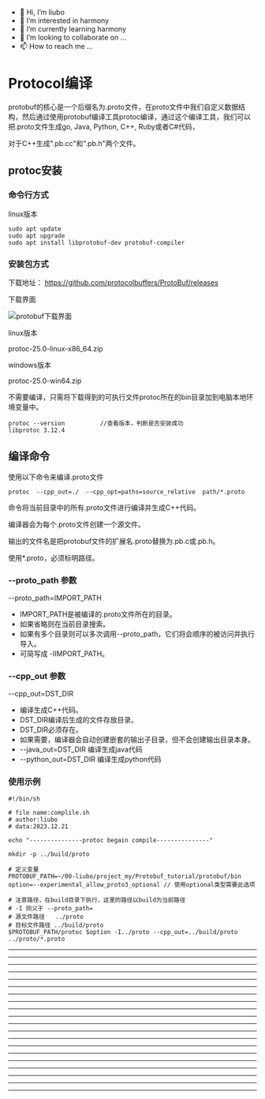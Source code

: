 * 👋 Hi, I’m liubo
* 👀 I’m interested in harmony
* 🌱 I’m currently learning harmony
* 💞️ I’m looking to collaborate on ...
* 📫 How to reach me ...



# Protocol编译

protobuf的核心是一个后缀名为.proto文件，在proto文件中我们自定义数据结构，然后通过使用protobuf编译工具protoc编译，通过这个编译工具，我们可以把.proto文件生成go, Java, Python, C++, Ruby或者C#代码，

对于C++生成".pb.cc"和".pb.h"两个文件。

## protoc安装

### 命令行方式

linux版本

```shell
sudo apt update
sudo apt upgrade
sudo apt install libprotobuf-dev protobuf-compiler  
```



### 安装包方式

下载地址： https://github.com/protocolbuffers/ProtoBuf/releases

下载界面



![protobuf下载界面](/home/liubo/00-liubo/project_my/Protobuf_tutorial/picture/protobuf下载界面.png)



linux版本

protoc-25.0-linux-x86_64.zip

windows版本

protoc-25.0-win64.zip



不需要编译，只需将下载得到的可执行文件protoc所在的bin目录加到电脑本地环境变量中。

```shell
protoc --version          //查看版本，判断是否安装成功
libprotoc 3.12.4
```





## 编译命令

使用以下命令来编译.proto文件

```shell
protoc  --cpp_out=./  --cpp_opt=paths=source_relative  path/*.proto
```

命令将当前目录中的所有.proto文件进行编译并生成C++代码。

编译器会为每个.proto文件创建一个源文件。

输出的文件名是把protobuf文件的扩展名.proto替换为.pb.c或.pb.h。

使用*.proto，必须标明路径。



### --proto_path 参数

--proto_path=IMPORT_PATH

- IMPORT_PATH是被编译的.proto文件所在的目录。
- 如果省略则在当前目录搜索。
- 如果有多个目录则可以多次调用--proto_path，它们将会顺序的被访问并执行导入。
- 可简写成 -IIMPORT_PATH。



### --cpp_out 参数

--cpp_out=DST_DIR

- 编译生成C++代码。
- DST_DIR编译后生成的文件存放目录。
- DST_DIR必须存在。
- 如果需要，编译器会自动创建嵌套的输出子目录，但不会创建输出目录本身。
- --java_out=DST_DIR 编译生成java代码
- --python_out=DST_DIR 编译生成python代码



### 使用示例

```shell
#!/bin/sh

# file name:complile.sh
# author:liubo
# data:2023.12.21

echo "---------------protoc begain compile---------------"

mkdir -p ../build/proto

# 定义变量
PROTOBUF_PATH=~/00-liubo/project_my/Protobuf_tutorial/protobuf/bin
option=--experimental_allow_proto3_optional // 使用optional类型需要此选项

# 注意路径，在build目录下执行，这里的路径以build为当前路径
# -I 同义于 --proto_path=
# 源文件路径   ../proto
# 目标文件路径 ../build/proto
$PROTOBUF_PATH/protoc $option -I../proto --cpp_out=../build/proto ../proto/*.proto

```

















---

---

---

---

---

---

---

---

---

---

---

---

---

---

---

---

---

---

---

---
